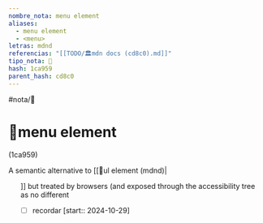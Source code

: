 ```yaml
---
nombre_nota: menu element
aliases:
  - menu element
  - <menu>
letras: mdnd
referencias: "[[TODO/🏛️mdn docs (cd8c0).md]]"
tipo_nota: 📑
hash: 1ca959
parent_hash: cd8c0
---
```


#nota/📑

# 📑menu element
<div class="hash">(1ca959)</div>

A semantic alternative to [[📑ul element (mdnd)|<ul>]] but treated by browsers (and exposed through the accessibility tree as no different

- [ ] recordar  [start:: 2024-10-29]
